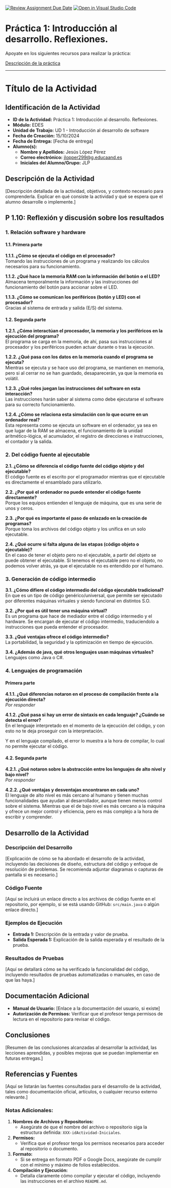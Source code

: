 [![Review Assignment Due Date](https://classroom.github.com/assets/deadline-readme-button-22041afd0340ce965d47ae6ef1cefeee28c7c493a6346c4f15d667ab976d596c.svg)](https://classroom.github.com/a/Z6NE2ogx)
[![Open in Visual Studio Code](https://classroom.github.com/assets/open-in-vscode-2e0aaae1b6195c2367325f4f02e2d04e9abb55f0b24a779b69b11b9e10269abc.svg)](https://classroom.github.com/online_ide?assignment_repo_id=16551440&assignment_repo_type=AssignmentRepo)
# Práctica 1: Introducción al desarrollo. Reflexiones.

Apoyate en los siguientes recursos para realizar la práctica:

[Descripción de la práctica](https://revilofe.github.io/section3/u01/practica/EDES-U1.-Practica010/)


---

# Título de la Actividad

## Identificación de la Actividad
- **ID de la Actividad:** Práctica 1: Introducción al desarrollo. Reflexiones.
- **Módulo:** EDES
- **Unidad de Trabajo:** UD 1 - Introducción al desarrollo de software
- **Fecha de Creación:** 15/10/2024
- **Fecha de Entrega:** [Fecha de entrega]
- **Alumno(s):** 
  - **Nombre y Apellidos:** Jesús López Pérez
  - **Correo electrónico:** jlopper299@g.educaand.es
  - **Iniciales del Alumno/Grupo:** JLP

## Descripción de la Actividad
[Descripción detallada de la actividad, objetivos, y contexto necesario para comprenderla. Explicar en qué consiste la actividad y qué se espera que el alumno desarrolle o implemente.]

## P 1.10: Reflexión y discusión sobre los resultados
### 1. Relación software y hardware
#### 1.1. Primera parte
**1.1.1. ¿Cómo se ejecuta el código en el procesador?**  
Tomando las instrucciones de un programa y realizando los cálculos necesarios para su funcionamiento.  

**1.1.2. ¿Qué hace la memoria RAM con la información del botón o el LED?**  
Almacena temporalmente la información y las instrucciones del funcionamiento del botón para accionar sobre el LED.  

**1.1.3. ¿Cómo se comunican los periféricos (botón y LED) con el procesador?**  
Gracias al sistema de entrada y salida (E/S) del sistema.  

#### 1.2. Segunda parte
**1.2.1. ¿Cómo interactúan el procesador, la memoria y los periféricos en la ejecución del programa?**  
El programa se carga en la memoria, de ahí, pasa sus instrucciones al procesador y los periféricos pueden actuar durante o tras la ejecución.  

**1.2.2. ¿Qué pasa con los datos en la memoria cuando el programa se ejecuta?**  
Mientras se ejecuta y se hace uso del programa, se mantienen en memoria, pero si al cerrar no se han guardado, desaparecerán, ya que la memoria es volátil.  

**1.2.3. ¿Qué roles juegan las instrucciones del software en esta interacción?**  
Las instrucciones harán saber al sistema como debe ejecutarse el software para su correcto funcionamiento.  

**1.2.4. ¿Cómo se relaciona esta simulación con lo que ocurre en un ordenador real?**  
Esta representa como se ejecuta un software en el ordenador, ya sea en que lugar de la RAM se almacena, el funcionamiento de la unidad aritmético-lógica, el acumulador, el registro de direcciones e instrucciones, el contador y la salida.  

### 2. Del código fuente al ejecutable
**2.1. ¿Cómo se diferencia el código fuente del código objeto y del ejecutable?**  
El código fuente es el escrito por el programador mientras que el ejecutable es directamente el ensamblado para utilizarlo.  

**2.2. ¿Por qué el ordenador no puede entender el código fuente directamente?**  
Porque los equipos entienden el lenguaje de máquina, que es una serie de unos y ceros.  

**2.3. ¿Por qué es importante el paso de enlazado en la creación de programas?**  
Porque toma los archivos del código objeto y los unifica en un solo ejecutable.  

**2.4. ¿Qué ocurre si falta alguna de las etapas (código objeto o ejecutable)?**  
En el caso de tener el objeto pero no el ejecutable, a partir del objeto se puede obtener el ejecutable. Si tenemos el ejecutable pero no el objeto, no podemos volver atrás, ya que el ejecutable no es entendido por el humano.  

### 3. Generación de código intermedio
**3.1. ¿Cómo difiere el código intermedio del código ejecutable tradicional?**  
En que es un tipo de código genérico/universal, que permite ser ejecutado por diferentes máquinas virtuales y siendo funcional en distintos S.O.  

**3.2. ¿Por qué es útil tener una máquina virtual?**  
Es un programa que hace de mediador entre el código intermedio y el hardware. Se encargan de ejecutar el código intermedio, traduciendolo a instrucciones que pueda entender el  procesador.  

**3.3. ¿Qué ventajas ofrece el código intermedio?**  
La portabilidad, la seguridad y la optimización en tiempo de ejecución.  

**3.4. ¿Además de java, qué otros lenguajes usan máquinas virtuales?**  
Lenguajes como Java o C#.  

### 4. Lenguajes de programación

#### Primera parte
**4.1.1. ¿Qué diferencias notaron en el proceso de compilación frente a la ejecución directa?**  
*Por responder*  

**4.1.2. ¿Qué pasa si hay un error de sintaxis en cada lenguaje? ¿Cuándo se detecta el error?**  
En el lenguaje interpretado en el momento de la ejecución del código, y con esto no te deja proseguir con la interpretación.  

Y en el lenguaje compilado, el error lo muestra a la hora de compilar, lo cual no permite ejecutar el código.  

#### 4.2. Segunda parte
**4.2.1. ¿Qué notaron sobre la abstracción entre los lenguajes de alto nivel y bajo nivel?**  
*Por responder*  

**4.2.2. ¿Qué ventajas y desventajas encontraron en cada uno?**  
El lenguaje de alto nivel es más cercano al humano y tienen muchas funcionalidades que ayudan al desarrollador, aunque tienen menos control sobre el sistema. Mientras que el de bajo nivel es más cercano a la máquina y ofrece un mejor control y eficiencia, pero es más complejo a la hora de escribir y comprender.


## Desarrollo de la Actividad
### Descripción del Desarrollo
[Explicación de cómo se ha abordado el desarrollo de la actividad, incluyendo las decisiones de diseño, estructura del código y enfoque de resolución de problemas. Se recomienda adjuntar diagramas o capturas de pantalla si es necesario.]

### Código Fuente
[Aquí se incluirá un enlace directo a los archivos de código fuente en el repositorio, por ejemplo, si se está usando GitHub: `src/main.java` o algún enlace directo.]

### Ejemplos de Ejecución
- **Entrada 1:** Descripción de la entrada y valor de prueba.
- **Salida Esperada 1:** Explicación de la salida esperada y el resultado de la prueba.

### Resultados de Pruebas
[Aquí se detallará cómo se ha verificado la funcionalidad del código, incluyendo resultados de pruebas automatizadas o manuales, en caso de que las haya.]

## Documentación Adicional
- **Manual de Usuario:** [Enlace a la documentación del usuario, si existe]
- **Autorización de Permisos:** Verificar que el profesor tenga permisos de lectura en el repositorio para revisar el código.

## Conclusiones
[Resumen de las conclusiones alcanzadas al desarrollar la actividad, las lecciones aprendidas, y posibles mejoras que se puedan implementar en futuras entregas.]

## Referencias y Fuentes
[Aquí se listarán las fuentes consultadas para el desarrollo de la actividad, tales como documentación oficial, artículos, o cualquier recurso externo relevante.]

### Notas Adicionales:
1. **Nombres de Archivos y Repositorios:**
   - Asegúrate de que el nombre del archivo o repositorio siga la estructura definida: `XXX-idActividad-Iniciales`.
2. **Permisos:**
   - Verifica que el profesor tenga los permisos necesarios para acceder al repositorio o documento.
3. **Formato:**
   - Si se entrega en formato PDF o Google Docs, asegúrate de cumplir con el mínimo y máximo de folios establecidos.
4. **Compilación y Ejecución:**
   - Detalla claramente cómo compilar y ejecutar el código, incluyendo las instrucciones en el archivo `README.md`.
